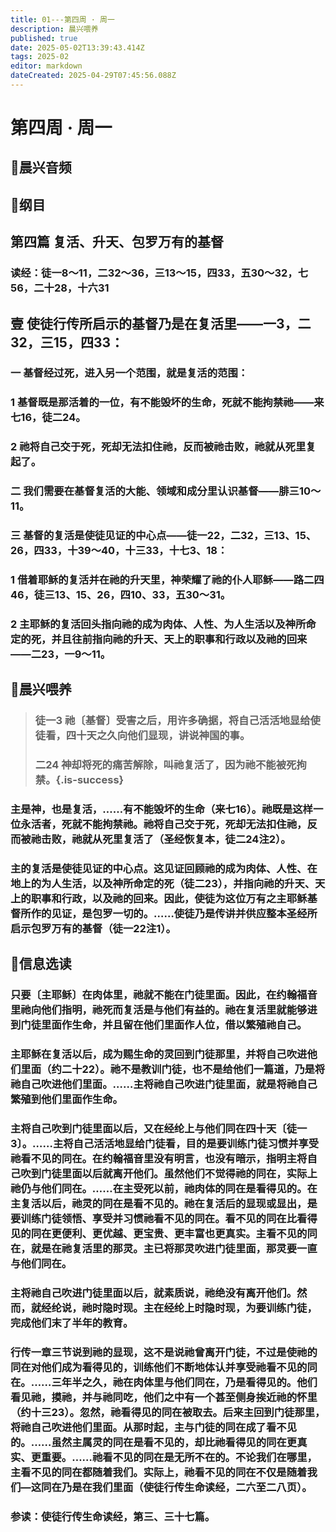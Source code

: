 ```yaml
---
title: 01---第四周 · 周一
description: 晨兴喂养
published: true
date: 2025-05-02T13:39:43.414Z
tags: 2025-02
editor: markdown
dateCreated: 2025-04-29T07:45:56.088Z
---
```


# 第四周 · 周一
## 🎵晨兴音频

## 📖纲目

## 第四篇   复活、升天、包罗万有的基督

### 读经：徒一8～11，二32～36，三13～15，四33，五30～32，七56，二十28，十六31

## 壹   使徒行传所启示的基督乃是在复活里——一3，二32，三15，四33：

### 一   基督经过死，进入另一个范围，就是复活的范围：

### 1   基督既是那活着的一位，有不能毁坏的生命，死就不能拘禁祂——来七16，徒二24。

### 2   祂将自己交于死，死却无法扣住祂，反而被祂击败，祂就从死里复起了。

### 二   我们需要在基督复活的大能、领域和成分里认识基督——腓三10～11。

### 三   基督的复活是使徒见证的中心点——徒一22，二32，三13、15、26，四33，十39～40，十三33，十七3、18：

### 1   借着耶稣的复活并在祂的升天里，神荣耀了祂的仆人耶稣——路二四46，徒三13、15、26，四10、33，五30～31。

### 2   主耶稣的复活回头指向祂的成为肉体、人性、为人生活以及神所命定的死，并且往前指向祂的升天、天上的职事和行政以及祂的回来——二23，一9～11。

## 📖晨兴喂养

>### 徒一3    祂〔基督〕受害之后，用许多确据，将自己活活地显给使徒看，四十天之久向他们显现，讲说神国的事。
>
>### 二24    神却将死的痛苦解除，叫祂复活了，因为祂不能被死拘禁。{.is-success}

### 主是神，也是复活，……有不能毁坏的生命（来七16）。祂既是这样一位永活者，死就不能拘禁祂。祂将自己交于死，死却无法扣住祂，反而被祂击败，祂就从死里复活了（圣经恢复本，徒二24注2）。

### 主的复活是使徒见证的中心点。这见证回顾祂的成为肉体、人性、在地上的为人生活，以及神所命定的死（徒二23），并指向祂的升天、天上的职事和行政，以及祂的回来。因此，使徒为这位万有之主耶稣基督所作的见证，是包罗一切的。……使徒乃是传讲并供应整本圣经所启示包罗万有的基督（徒一22注1）。

## 📖信息选读

### 只要〔主耶稣〕在肉体里，祂就不能在门徒里面。因此，在约翰福音里祂向他们指明，祂死而复活是与他们有益的。祂在复活里就能够进到门徒里面作生命，并且留在他们里面作人位，借以繁殖祂自己。

### 主耶稣在复活以后，成为赐生命的灵回到门徒那里，并将自己吹进他们里面（约二十22）。祂不是教训门徒，也不是给他们一篇道，乃是将祂自己吹进他们里面。……主将祂自己吹进门徒里面，就是将祂自己繁殖到他们里面作生命。

### 主将自己吹到门徒里面以后，又在经纶上与他们同在四十天〔徒一3〕。……主将自己活活地显给门徒看，目的是要训练门徒习惯并享受祂看不见的同在。在约翰福音里没有明言，也没有暗示，指明主将自己吹到门徒里面以后就离开他们。虽然他们不觉得祂的同在，实际上祂仍与他们同在。……在主受死以前，祂肉体的同在是看得见的。在主复活以后，祂灵的同在是看不见的。祂在复活后的显现或显出，是要训练门徒领悟、享受并习惯祂看不见的同在。看不见的同在比看得见的同在更便利、更优越、更宝贵、更丰富也更真实。主看不见的同在，就是在祂复活里的那灵。主已将那灵吹进门徒里面，那灵要一直与他们同在。

### 主将祂自己吹进门徒里面以后，就素质说，祂绝没有离开他们。然而，就经纶说，祂时隐时现。主在经纶上时隐时现，为要训练门徒，完成他们末了半年的教育。

### 行传一章三节说到祂的显现，这不是说祂曾离开门徒，不过是使祂的同在对他们成为看得见的，训练他们不断地体认并享受祂看不见的同在。……三年半之久，祂在肉体里与他们同在，乃是看得见的。他们看见祂，摸祂，并与祂同吃，他们之中有一个甚至侧身挨近祂的怀里（约十三23）。忽然，祂看得见的同在被取去。后来主回到门徒那里，将祂自己吹进他们里面。从那时起，主与门徒的同在成了看不见的。……虽然主属灵的同在是看不见的，却比祂看得见的同在更真实、更重要。……祂看不见的同在是无所不在的。不论我们在哪里，主看不见的同在都随着我们。实际上，祂看不见的同在不仅是随着我们—这同在乃是在我们里面（使徒行传生命读经，二六至二八页）。

### 参读：使徒行传生命读经，第三、三十七篇。
<!-- Google tag (gtag.js) -->
<script async src="https://www.googletagmanager.com/gtag/js?id=G-1P8709Z16T"></script>
<script>
  window.dataLayer = window.dataLayer || [];
  function gtag(){dataLayer.push(arguments);}
  gtag('js', new Date());

  gtag('config', 'G-1P8709Z16T');
</script>
